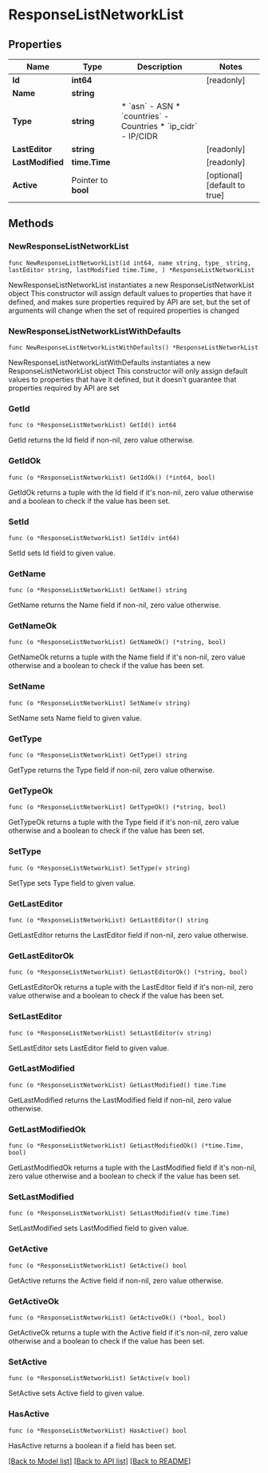 # ResponseListNetworkList

## Properties

Name | Type | Description | Notes
------------ | ------------- | ------------- | -------------
**Id** | **int64** |  | [readonly] 
**Name** | **string** |  | 
**Type** | **string** | * &#x60;asn&#x60; - ASN * &#x60;countries&#x60; - Countries * &#x60;ip_cidr&#x60; - IP/CIDR | 
**LastEditor** | **string** |  | [readonly] 
**LastModified** | **time.Time** |  | [readonly] 
**Active** | Pointer to **bool** |  | [optional] [default to true]

## Methods

### NewResponseListNetworkList

`func NewResponseListNetworkList(id int64, name string, type_ string, lastEditor string, lastModified time.Time, ) *ResponseListNetworkList`

NewResponseListNetworkList instantiates a new ResponseListNetworkList object
This constructor will assign default values to properties that have it defined,
and makes sure properties required by API are set, but the set of arguments
will change when the set of required properties is changed

### NewResponseListNetworkListWithDefaults

`func NewResponseListNetworkListWithDefaults() *ResponseListNetworkList`

NewResponseListNetworkListWithDefaults instantiates a new ResponseListNetworkList object
This constructor will only assign default values to properties that have it defined,
but it doesn't guarantee that properties required by API are set

### GetId

`func (o *ResponseListNetworkList) GetId() int64`

GetId returns the Id field if non-nil, zero value otherwise.

### GetIdOk

`func (o *ResponseListNetworkList) GetIdOk() (*int64, bool)`

GetIdOk returns a tuple with the Id field if it's non-nil, zero value otherwise
and a boolean to check if the value has been set.

### SetId

`func (o *ResponseListNetworkList) SetId(v int64)`

SetId sets Id field to given value.


### GetName

`func (o *ResponseListNetworkList) GetName() string`

GetName returns the Name field if non-nil, zero value otherwise.

### GetNameOk

`func (o *ResponseListNetworkList) GetNameOk() (*string, bool)`

GetNameOk returns a tuple with the Name field if it's non-nil, zero value otherwise
and a boolean to check if the value has been set.

### SetName

`func (o *ResponseListNetworkList) SetName(v string)`

SetName sets Name field to given value.


### GetType

`func (o *ResponseListNetworkList) GetType() string`

GetType returns the Type field if non-nil, zero value otherwise.

### GetTypeOk

`func (o *ResponseListNetworkList) GetTypeOk() (*string, bool)`

GetTypeOk returns a tuple with the Type field if it's non-nil, zero value otherwise
and a boolean to check if the value has been set.

### SetType

`func (o *ResponseListNetworkList) SetType(v string)`

SetType sets Type field to given value.


### GetLastEditor

`func (o *ResponseListNetworkList) GetLastEditor() string`

GetLastEditor returns the LastEditor field if non-nil, zero value otherwise.

### GetLastEditorOk

`func (o *ResponseListNetworkList) GetLastEditorOk() (*string, bool)`

GetLastEditorOk returns a tuple with the LastEditor field if it's non-nil, zero value otherwise
and a boolean to check if the value has been set.

### SetLastEditor

`func (o *ResponseListNetworkList) SetLastEditor(v string)`

SetLastEditor sets LastEditor field to given value.


### GetLastModified

`func (o *ResponseListNetworkList) GetLastModified() time.Time`

GetLastModified returns the LastModified field if non-nil, zero value otherwise.

### GetLastModifiedOk

`func (o *ResponseListNetworkList) GetLastModifiedOk() (*time.Time, bool)`

GetLastModifiedOk returns a tuple with the LastModified field if it's non-nil, zero value otherwise
and a boolean to check if the value has been set.

### SetLastModified

`func (o *ResponseListNetworkList) SetLastModified(v time.Time)`

SetLastModified sets LastModified field to given value.


### GetActive

`func (o *ResponseListNetworkList) GetActive() bool`

GetActive returns the Active field if non-nil, zero value otherwise.

### GetActiveOk

`func (o *ResponseListNetworkList) GetActiveOk() (*bool, bool)`

GetActiveOk returns a tuple with the Active field if it's non-nil, zero value otherwise
and a boolean to check if the value has been set.

### SetActive

`func (o *ResponseListNetworkList) SetActive(v bool)`

SetActive sets Active field to given value.

### HasActive

`func (o *ResponseListNetworkList) HasActive() bool`

HasActive returns a boolean if a field has been set.


[[Back to Model list]](../README.md#documentation-for-models) [[Back to API list]](../README.md#documentation-for-api-endpoints) [[Back to README]](../README.md)


